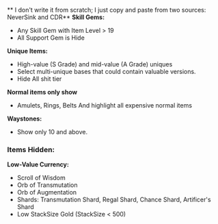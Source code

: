   ** I don't write it from scratch; I just copy and paste from two sources: NeverSink and CDR**
  **Skill Gems:**
   - Any Skill Gem with Item Level > 19
   - All Support Gem is Hide

   **Unique Items:**
   - High-value (S Grade) and mid-value (A Grade) uniques
   - Select multi-unique bases that could contain valuable versions.
   - Hide All shit tier
   
**Normal items only show**
   - Amulets, Rings, Belts
And highlight all expensive normal items


   **Waystones:**
   - Show only 10 and above.
   
### Items Hidden:

**Low-Value Currency:**
   - Scroll of Wisdom
   - Orb of Transmutation
   - Orb of Augmentation
   - Shards: Transmutation Shard, Regal Shard, Chance Shard, Artificer's Shard
   - Low StackSize Gold (StackSize < 500)
